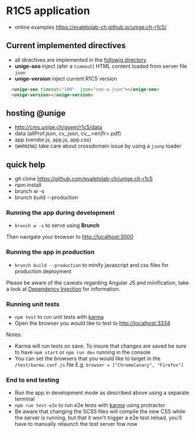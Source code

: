 # R1C5 application 
* online examples https://evaletolab-ch.github.io/unige.ch-r1c5/

## Current implemented directives 
* all directives are implemented in the [followig directory](app/js/directives/)
* **unige-seo** inject (afer a `timeout`) HTML content loaded from server file `json` 
* **unige-version** inject current R1C5 version
```html
  <unige-seo timeout="100"  json="seo-a.json"></unige-seo>
  <unige-version></unige-version>
```

## hosting @unige
* http://cms.unige.ch/gsem/r1c5/data
 * data (allProf.json, cv_<id>.json, cv_<id>_<en|fr>.pdf)
 * app (vendor.js, app.js, app.css)
 * (`WARNING`) take care about crossdomain issue by using a `jsonp` loader


## quick help
* git clone https://github.com/evaletolab-ch/unige.ch-r1c5
* npm install
* brunch w -s
* brunch build --production

### Running the app during development

* `brunch w -s` to serve using **Brunch**

Then navigate your browser to [http://localhost:3000](http://localhost:3000)


### Running the app in production

* `brunch build --production` to minify javascript and css files for production deployment

Please be aware of the caveats regarding Angular JS and minification, take a look at [Dependency Injection](http://docs.angularjs.org/guide/di) for information.

### Running unit tests

* `npm test` to run unit tests with [karma](http://karma-runner.github.io)
* Open the browser you would like to test to [http://localhost:3334](http://localhost:3334)

Notes:

- Karma will run tests on save. To insure that changes are saved be sure to have `npm start` or `npm run dev` running in the console
- You can set the browsers that you would like to target in the `/test/karma.conf.js` file E.g. `browser = ["ChromeCanary", "Firefox"]`

### End to end testing

* Run the app in development mode as described above using a separate terminal
* `npm run test-e2e` to run e2e tests with [karma](http://karma-runner.github.io) using protractor
* Be aware that changing the SCSS files will compile the new CSS while the server is running, but that it won't trigger a e2e test reload, you'll have to manually relaunch the test server fow now




